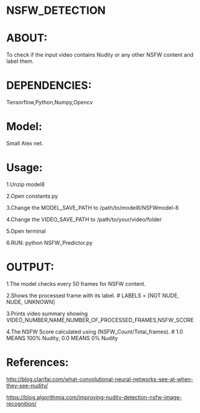# NSFW_DETECTION

# ABOUT:

To check if the input video contains Nudity or any other NSFW content and label them.


# DEPENDENCIES:

Tensorflow,Python,Numpy,Opencv


# Model:

Small Alex net.


# Usage:

1.Unzip model8

2.Open constants.py

3.Change the MODEL_SAVE_PATH to /path/to/model8/NSFWmodel-8

4.Change the VIDEO_SAVE_PATH to /path/to/your/video/folder

5.Open terminal

6.RUN: python NSFW_Predictor.py 


# OUTPUT:

1.The model checks every 50 frames for NSFW content.

2.Shows the processed frame with its label. # LABELS = [NOT NUDE, NUDE, UNKNOWN]

3.Prints video summary showing VIDEO_NUMBER,NAME,NUMBER_OF_PROCESSED_FRAMES,NSFW_SCORE

4.The NSFW Score calculated using (NSFW_Count/Total_frames). # 1.0 MEANS 100% Nudity, 0.0 MEANS 0% Nudity


# References:

http://blog.clarifai.com/what-convolutional-neural-networks-see-at-when-they-see-nudity/

https://blog.algorithmia.com/improving-nudity-detection-nsfw-image-recognition/

